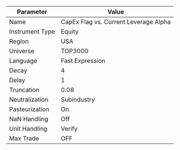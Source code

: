 | Parameter         | Value                                 |
|-------------------|-----------------------------------------|
| Name              | CapEx Flag vs. Current Leverage Alpha |
| Instrument Type   | Equity                                |
| Region            | USA                                   |
| Universe          | TOP3000                               |
| Language          | Fast Expression                       |
| Decay             | 4                                     |
| Delay             | 1                                     |
| Truncation        | 0.08                                  |
| Neutralization    | Subindustry                           |
| Pasteurization    | On                                    |
| NaN Handling      | Off                                   |
| Unit Handling     | Verify                                |
| Max Trade         | OFF                                   |
